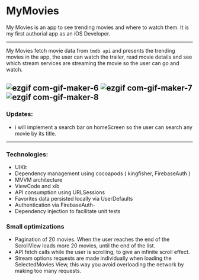# MyMovies

My Movies is an app to see trending movies and where to watch them. It is my first authorial app as an iOS Developer. 

***

My Movies fetch movie data from `tmdb api` and presents the trending movies in the app, the user can watch the trailer, read movie details and see which stream services are streaming the movie so the user can go and watch.

![ezgif com-gif-maker-6](https://user-images.githubusercontent.com/3867413/179374738-219d7ae9-e45d-4f0e-b2e4-84167d1fa70a.gif)
![ezgif com-gif-maker-7](https://user-images.githubusercontent.com/3867413/179374786-993e6586-57dd-45bc-9fd7-4dc2027d2f22.gif)
![ezgif com-gif-maker-8](https://user-images.githubusercontent.com/3867413/179374829-1f0e0d51-65f2-4caa-881c-36d36b1fc4bb.gif)
---
### Updates:
- i will implement a search bar on homeScreen so the user can search any movie by its title.
---
### Technologies:
- UIKit
- Dependency management using cocoapods ( kingfisher, FirebaseAuth )
- MVVM architecture
- ViewCode and xib
- API consumption using URLSessions
- Favorites data persisted locally via UserDefaults
- Authentication via FirebaseAuth-
- Dependency injection to facilitate unit tests

### Small optimizations
- Pagination of 20 movies. When the user reaches the end of the ScrollView loads more 20 movies, until the end of the list.
- API fetch calls while the user is scrolling, to give an infinite scroll effect.
- Stream options requests are made individually when loading the SelectedMovies View, this way you avoid overloading the network by making too many requests.
